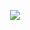 <p align="center"> <img src="https://64.media.tumblr.com/434835041d097dd54cbe3c711f251ad0/5e21dce739fa2157-e7/s1280x1920/c40fc82c57525e4bc69f1d5fdaa25159f962650d.pnj">
